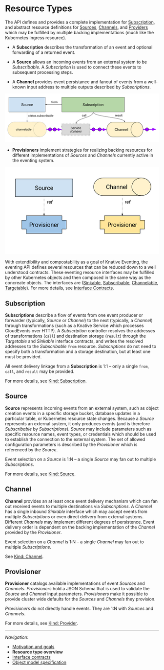 # Resource Types

The API defines and provides a complete implementation for
[Subscription](spec.md#kind-subscription), and abstract resource definitions
for [Sources](spec.md#kind-source), [Channels](spec.md#kind-channel), and
[Providers](spec.md#kind-provisioner) which may be fulfilled by multiple
backing implementations (much like the Kubernetes Ingress resource).

- A **Subscription** describes the transformation of an event and optional
  forwarding of a returned event.

- A **Source** allows an incoming events from an external system to be
  _Subscribable_. A _Subscription_ is used to connect these events to
  subsequent processing steps.

- A **Channel** provides event persistance and fanout of events from a
  well-known input address to multiple outputs described by _Subscriptions_.

<!-- This image is sourced from https://drive.google.com/open?id=10mmXzDb8S_4_ZG_hcBr7s4HPISyBqcqeJLTXLwkilRc -->

![Resource Types Overview](images/resource-types-overview.svg)

- **Provisioners** implement strategies for realizing backing resources for
  different implementations of _Sources_ and _Channels_ currently active in the
  eventing system.

<!-- This image is sourced from https://drive.google.com/open?id=1o_0Xh5VjwpQ7Px08h_Q4qnaOdMjt4yCEPixRFwJQjh8 -->

![Resource Types Provisioners](images/resource-types-provisioner.svg)

With extendibility and compostability as a goal of Knative Eventing, the
eventing API defines several resources that can be reduced down to a well
understood contracts. These eventing resource interfaces may be fulfilled by
other Kubernetes objects and then composed in the same way as the concreate
objects. The interfaces are ([Sinkable](interfaces.md#sinkable),
[Subscribable](interfaces.md#subscribable),
[Channelable](interfaces.md#channelable),
[Targetable](interfaces.md#targetable)). For more details, see
[Interface Contracts](interfaces.md).

## Subscription

**Subscriptions** describe a flow of events from one event producer or
forwarder (typically, _Source_ or _Channel_) to the next (typically, a
_Channel_) through transformations (such as a Knative Service which processes
CloudEvents over HTTP). A _Subscription_ controller resolves the addresses of
transformations (`call`) and destination storage (`result`) through the
_Targetable_ and _Sinkable_ interface contracts, and writes the resolved
addresses to the _Subscribable_ `from` resource. _Subscriptions_ do not need to
specify both a transformation and a storage destination, but at least one must
be provided.

All event delivery linkage from a **Subscription** is 1:1 – only a single
`from`, `call`, and `result` may be provided.

For more details, see [Kind: Subscription](spec.md#kind-subscription).

## Source

**Source** represents incoming events from an external system, such as object
creation events in a specific storage bucket, database updates in a particular
table, or Kubernetes resource state changes. Because a _Source_ represents an
external system, it only produces events (and is therefore _Subscribable_ by
_Subscriptions_). _Source_ may include parameters such as specific resource
names, event types, or credentials which should be used to establish the
connection to the external system. The set of allowed configuration parameters
is described by the _Provisioner_ which is referenced by the _Source_.

Event selection on a _Source_ is 1:N – a single _Source_ may fan out to
multiple _Subscriptions_.

For more details, see [Kind: Source](spec.md#kind-source).

## Channel

**Channel** provides an at least once event delivery mechanism which can fan
out received events to multiple destinations via _Subscriptions_. A _Channel_
has a single inbound _Sinkable_ interface which may accept events from multiple
_Subscriptions_ or even direct delivery from external systems. Different
_Channels_ may implement different degrees of persistence. Event delivery order
is dependent on the backing implementation of the _Channel_ provided by the
_Provisioner_.

Event selection on a _Channel_ is 1:N – a single _Channel_ may fan out to
multiple _Subscriptions_.

See [Kind: Channel](spec.md#kind-channel).

## Provisioner

**Provisioner** catalogs available implementations of event _Sources_ and
_Channels_. _Provisioners_ hold a JSON Schema that is used to validate the
_Source_ and _Channel_ input parameters. _Provisioners_ make it possible to
provide cluster wide defaults for the _Sources_ and _Channels_ they provision.

_Provisioners_ do not directly handle events. They are 1:N with _Sources_ and
_Channels_.

For more details, see [Kind: Provider](spec.md#kind-provisioner).

---

_Navigation_:

- [Motivation and goals](motivation.md)
- **Resource type overview**
- [Interface contracts](interfaces.md)
- [Object model specification](spec.md)
